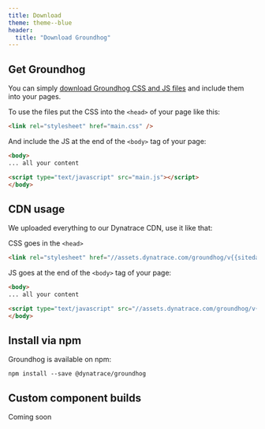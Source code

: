 ```yaml
---
title: Download
theme: theme--blue
header:
  title: "Download Groundhog"
---
```


## Get Groundhog

You can simply <a href="//assets.dynatrace.com/groundhog/v{{sitedata.package.version}}/download/groundhog-v{{sitedata.package.version}}.zip" id="download-link" download >download Groundhog CSS and JS files</a> and include them into your pages.

To use the files put the CSS into the `<head>` of your page like this:
```html
<link rel="stylesheet" href="main.css" />
```

And include the JS at the end of the `<body>` tag of your page:

```html
<body>
... all your content

<script type="text/javascript" src="main.js"></script>
</body>
```

## CDN usage

We uploaded everything to our Dynatrace CDN, use it like that:

CSS goes in the `<head>`
```html
<link rel="stylesheet" href="//assets.dynatrace.com/groundhog/v{{sitedata.package.version}}/css/main.css" />
```

JS goes at the end of the `<body>` tag of your page:

```html
<body>
... all your content

<script type="text/javascript" src="//assets.dynatrace.com/groundhog/v{{sitedata.package.version}}/js/main.js"></script>
</body>
```

## Install via npm

Groundhog is available on npm:

```
npm install --save @dynatrace/groundhog
```

## Custom component builds

Coming soon


<script>
var dl = document.getElementById('download-link');
if(dl) {
  dl.addEventListener('click', function(e) {
    try{
      window.ga('send', 'event', 'conversion', 'download', 'v{{sitedata.package.version}}');
    } catch(er) {}
  });
}
</script>
